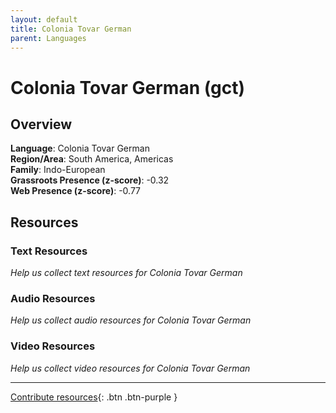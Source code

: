 ```yaml
---
layout: default
title: Colonia Tovar German
parent: Languages
---
```


# Colonia Tovar German (gct)

## Overview

**Language**: Colonia Tovar German  
**Region/Area**: South America, Americas  
**Family**: Indo-European  
**Grassroots Presence (z-score)**: -0.32  
**Web Presence (z-score)**: -0.77  

## Resources

### Text Resources
*Help us collect text resources for Colonia Tovar German*

### Audio Resources
*Help us collect audio resources for Colonia Tovar German*

### Video Resources
*Help us collect video resources for Colonia Tovar German*

---

[Contribute resources](https://forms.office.com/e/1SfLJx3u1r){: .btn .btn-purple }
